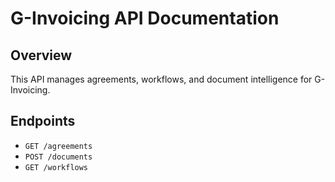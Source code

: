 # G-Invoicing API Documentation

## Overview
This API manages agreements, workflows, and document intelligence for G-Invoicing.
## Endpoints
- `GET /agreements`
- `POST /documents`
- `GET /workflows`
